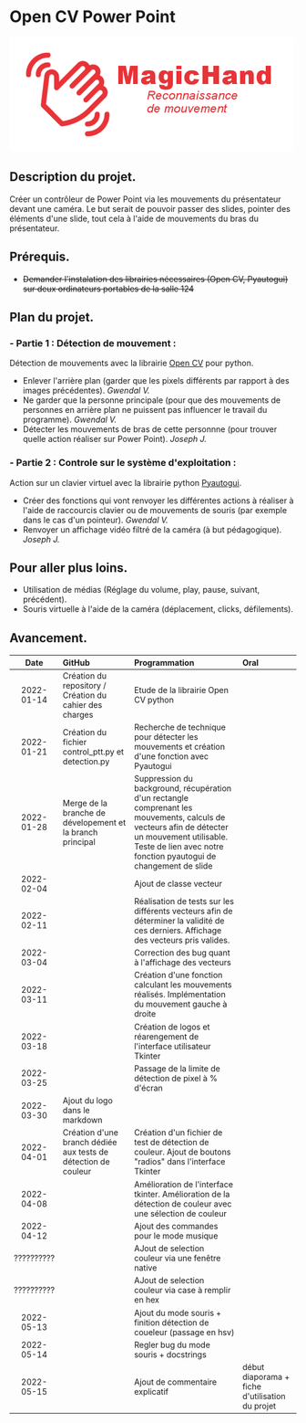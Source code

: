 # Open CV Power Point
![Logo Magic_Hands](logo-magic-hand.png "Logo du  projet")
## __Description du projet.__
Créer un contrôleur de Power Point via les mouvements du présentateur devant une caméra. Le but serait de pouvoir passer des slides, pointer des éléments d'une slide, tout cela à l'aide de mouvements du bras du présentateur.

## __Prérequis.__
  - ~~Demander l'instalation des librairies nécessaires (Open CV, Pyautogui) sur deux ordinateurs portables de la salle 124~~

## __Plan du projet.__
### - Partie 1 : Détection de mouvement :
Détection de mouvements avec la librairie [Open CV](https://pypi.org/project/opencv-python/) pour python.
  - Enlever l'arrière plan (garder que les pixels différents par rapport à des images précédentes). _Gwendal V._
  - Ne garder que la personne principale (pour que des mouvements de personnes en arrière plan ne puissent pas influencer le travail du programme). _Gwendal V._
  - Détecter les mouvements de bras de cette personnne (pour trouver quelle action réaliser sur Power Point). _Joseph J._

### - Partie 2 : Controle sur le système d'exploitation :
Action sur un clavier virtuel avec la librairie python [Pyautogui](https://github.com/asweigart/pyautogui).
  - Créer des fonctions qui vont renvoyer les différentes actions à réaliser à l'aide de raccourcis clavier ou de mouvements de souris (par exemple dans le cas d'un pointeur). _Gwendal V._
  - Renvoyer un affichage vidéo filtré de la caméra (à but pédagogique). _Joseph J._

## __Pour aller plus loins.__
 - Utilisation de médias (Réglage du volume, play, pause, suivant, précédent).
 - Souris virtuelle à l'aide de la caméra (déplacement, clicks, défilements).

## __Avancement.__

| Date | GitHub | Programmation | Oral |
| :---: | :--- | :--- | :--- |
| 2022-01-14 | Création du repository / Création du cahier des charges | Etude de la librairie Open CV python | |
| 2022-01-21 | Création du fichier control_ptt.py et detection.py | Recherche de technique pour détecter les mouvements et création d'une fonction avec Pyautogui | |
| 2022-01-28 | Merge de la branche de dévelopement et la branch principal | Suppression du background, récupération d'un rectangle comprenant les mouvements, calculs de vecteurs afin de détecter un mouvement utilisable. Teste de lien avec notre fonction pyautogui de changement de slide | |
| 2022-02-04 | | Ajout de classe vecteur | |
| 2022-02-11 | | Réalisation de tests sur les différents vecteurs afin de déterminer la validité de ces derniers. Affichage des vecteurs pris valides. | |
| 2022-03-04 | | Correction des bug quant à l'affichage des vecteurs | |
| 2022-03-11 | | Création d'une fonction calculant les mouvements réalisés. Implémentation du mouvement gauche à droite | |
| 2022-03-18 | | Création de logos et réarengement de l'interface utilisateur Tkinter | |
| 2022-03-25 | | Passage de la limite de détection de pixel à % d'écran | |
| 2022-03-30 | Ajout du logo dans le markdown  | | |
| 2022-04-01 | Création d'une branch dédiée aux tests de détection de couleur | Création d'un fichier de test de détection de couleur. Ajout de boutons "radios" dans l'interface Tkinter | |
| 2022-04-08 | | Amélioration de l'interface tkinter. Amélioration de la détection de couleur avec une sélection de couleur | |
| 2022-04-12 | | Ajout des commandes pour le mode musique | |
| ?????????? | | AJout de selection couleur via une fenêtre native | |
| ?????????? | | AJout de selection couleur via case à remplir en hex | |
| 2022-05-13 | | Ajout du mode souris + finition détection de coueleur (passage en hsv) | |
| 2022-05-14| | Regler bug du mode souris + docstrings| |
| 2022-05-15| | Ajout de commentaire explicatif | début diaporama + fiche d'utilisation du projet  | 
